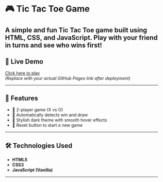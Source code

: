 # 🎮 Tic Tac Toe Game

A simple and fun **Tic Tac Toe** game built using **HTML**, **CSS**, and **JavaScript**. Play with your friend in turns and see who wins first!
---

## 🔗 Live Demo
[Click here to play](https://your-username.github.io/tic-tac-toe/)  
*(Replace with your actual GitHub Pages link after deployment)*

---

## 🚀 Features

- 🎲 2-player game (X vs O)
- 🧠 Automatically detects win and draw
- 🎨 Stylish dark theme with smooth hover effects
- 🔁 Reset button to start a new game

---

## 🛠️ Technologies Used

- **HTML5**
- **CSS3**
- **JavaScript (Vanilla)**

---
